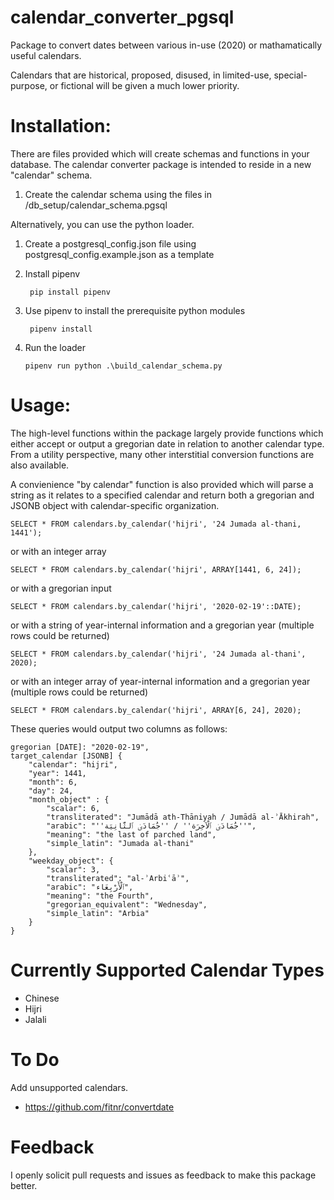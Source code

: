 # calendar_converter_pgsql
Package to convert dates between various in-use (2020) or mathamatically useful calendars.

Calendars that are historical, proposed, disused, in limited-use, special-purpose, or fictional will be given a much lower priority.

# Installation:

There are files provided which will create schemas and functions in your database. The calendar converter package is intended to reside in a new "calendar" schema.

1. Create the calendar schema using the files in /db_setup/calendar_schema.pgsql

Alternatively, you can use the python loader.

1. Create a postgresql_config.json file using postgresql_config.example.json as a template
2. Install pipenv

		pip install pipenv

3. Use pipenv to install the prerequisite python modules

		pipenv install

4.  Run the loader

		pipenv run python .\build_calendar_schema.py

# Usage:

The high-level functions within the package largely provide functions which either accept or output a gregorian date in relation to another calendar type. From a utility perspective, many other interstitial conversion functions are also available.

A convienience "by calendar" function is also provided which will parse a string as it relates to a specified calendar and return both a gregorian and JSONB object with calendar-specific organization.

	SELECT * FROM calendars.by_calendar('hijri', '24 Jumada al-thani, 1441');

or with an integer array

	SELECT * FROM calendars.by_calendar('hijri', ARRAY[1441, 6, 24]);

or with a gregorian input

	SELECT * FROM calendars.by_calendar('hijri', '2020-02-19'::DATE);

or with a string of year-internal information and a gregorian year (multiple rows could be returned)

	SELECT * FROM calendars.by_calendar('hijri', '24 Jumada al-thani', 2020);

or with an integer array of year-internal information and a gregorian year (multiple rows could be returned)

	SELECT * FROM calendars.by_calendar('hijri', ARRAY[6, 24], 2020);

These queries would output two columns as follows:

	gregorian [DATE]: "2020-02-19",
	target_calendar [JSONB] {
		"calendar": "hijri",
		"year": 1441,
		"month": 6,
		"day": 24,
		"month_object" : {
			"scalar": 6,
			"transliterated": "Jumādā ath-Thāniyah / Jumādā al-ʾĀkhirah",
			"arabic": "''جُمَادَىٰ ٱلثَّانِيَة‎'' / ''جُمَادَىٰ ٱلْآخِرَة‎''",
			"meaning": "the last of parched land",
			"simple_latin": "Jumada al-thani"
		},
		"weekday_object": {
			"scalar": 3,
			"transliterated": "al-ʾArbiʿāʾ",
			"arabic": "ٱلْأَرْبِعَاء‎",
			"meaning": "the Fourth",
			"gregorian_equivalent": "Wednesday",
			"simple_latin": "Arbia"
		}
	}

# Currently Supported Calendar Types

* Chinese
* Hijri
* Jalali

# To Do

Add unsupported calendars.

* https://github.com/fitnr/convertdate

# Feedback

I openly solicit pull requests and issues as feedback to make this package better.